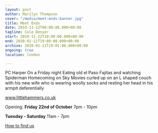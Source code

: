 ```yaml
---
layout: post
author: Marilyn Thompson
cover: "/media/meet-ends-banner.jpg"
title: Meet Ends
date: 2019-11-22T00:00:00.000+00:00
tagline: Cole Denyer
start: 2019-11-22T10:00:00.000+00:00
end: 2020-01-11T19:00:00.000+00:00
archive: 2020-01-11T19:01:00.000+00:00
ongoing: true
location: london

---
```


PC Harper
On a Friday night
Eating old el Paso
Fajitas and watching
Spiderman Homecoming on
Sky Movies curled up
on an L shaped couch
with his new wife
who is wearing woolly socks
and resting her head
in his armpit deferentially


www.littlehammers.co.uk

Opening: **Friday 22nd of October** 7pm - 10pm

**Tuesday - Saturday** 11am - 7pm

[How to find us](http://www.peak-art.org/contact)
